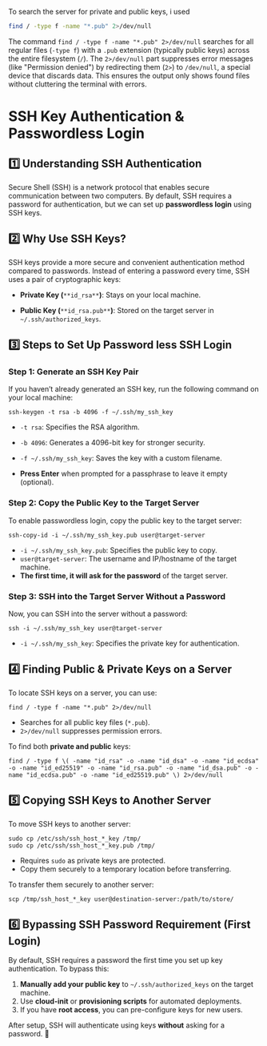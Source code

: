 To search the server for private and public keys, i used

```bash
find / -type f -name "*.pub" 2>/dev/null
```

The command `find / -type f -name "*.pub" 2>/dev/null` searches for all regular files (`-type f`) with a `.pub` extension (typically public keys) across the entire filesystem (`/`). The `2>/dev/null` part suppresses error messages (like "Permission denied") by redirecting them (`2>`) to `/dev/null`, a special device that discards data. This ensures the output only shows found files without cluttering the terminal with errors.



# SSH Key Authentication & Passwordless Login

## 1️⃣ Understanding SSH Authentication

Secure Shell (SSH) is a network protocol that enables secure communication between two computers. By default, SSH requires a password for authentication, but we can set up **passwordless login** using SSH keys.

## 2️⃣ Why Use SSH Keys?

SSH keys provide a more secure and convenient authentication method compared to passwords. Instead of entering a password every time, SSH uses a pair of cryptographic keys:

- **Private Key (**`**id_rsa**`**)**: Stays on your local machine.
    
- **Public Key (**`**id_rsa.pub**`**)**: Stored on the target server in `~/.ssh/authorized_keys`.

## 3️⃣ Steps to Set Up Password less SSH Login

### Step 1: Generate an SSH Key Pair

If you haven’t already generated an SSH key, run the following command on your local machine:

```
ssh-keygen -t rsa -b 4096 -f ~/.ssh/my_ssh_key
```

- `-t rsa`: Specifies the RSA algorithm.
    
- `-b 4096`: Generates a 4096-bit key for stronger security.
    
- `-f ~/.ssh/my_ssh_key`: Saves the key with a custom filename.
    
- **Press Enter** when prompted for a passphrase to leave it empty (optional).
    

### Step 2: Copy the Public Key to the Target Server

To enable passwordless login, copy the public key to the target server:

```
ssh-copy-id -i ~/.ssh/my_ssh_key.pub user@target-server
```

- `-i ~/.ssh/my_ssh_key.pub`: Specifies the public key to copy.
- `user@target-server`: The username and IP/hostname of the target machine.
- **The first time, it will ask for the password** of the target server.
    

### Step 3: SSH into the Target Server Without a Password

Now, you can SSH into the server without a password:

```
ssh -i ~/.ssh/my_ssh_key user@target-server
```

- `-i ~/.ssh/my_ssh_key`: Specifies the private key for authentication.
    
## 4️⃣ Finding Public & Private Keys on a Server

To locate SSH keys on a server, you can use:

```
find / -type f -name "*.pub" 2>/dev/null
```

- Searches for all public key files (`*.pub`).
- `2>/dev/null` suppresses permission errors.
    
To find both **private and public** keys:

```
find / -type f \( -name "id_rsa" -o -name "id_dsa" -o -name "id_ecdsa" -o -name "id_ed25519" -o -name "id_rsa.pub" -o -name "id_dsa.pub" -o -name "id_ecdsa.pub" -o -name "id_ed25519.pub" \) 2>/dev/null
```

## 5️⃣ Copying SSH Keys to Another Server

To move SSH keys to another server:

```
sudo cp /etc/ssh/ssh_host_*_key /tmp/
sudo cp /etc/ssh/ssh_host_*_key.pub /tmp/
```

- Requires `sudo` as private keys are protected.
- Copy them securely to a temporary location before transferring.

To transfer them securely to another server:

```
scp /tmp/ssh_host_*_key user@destination-server:/path/to/store/
```

## 6️⃣ Bypassing SSH Password Requirement (First Login)

By default, SSH requires a password the first time you set up key authentication. To bypass this:

1. **Manually add your public key** to `~/.ssh/authorized_keys` on the target machine.
2. Use **cloud-init** or **provisioning scripts** for automated deployments.
3. If you have **root access**, you can pre-configure keys for new users.
    
After setup, SSH will authenticate using keys **without** asking for a password. 🚀